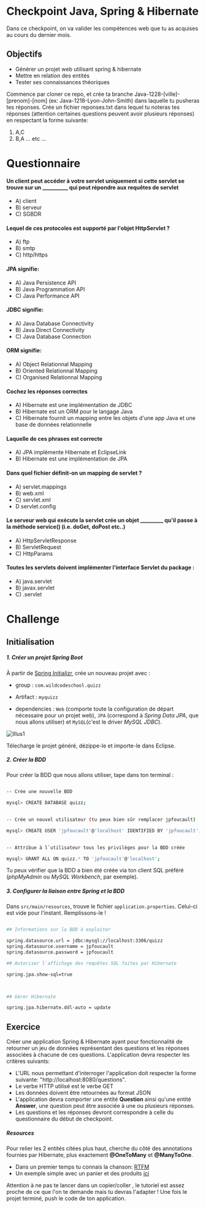   
# Checkpoint Java, Spring & Hibernate 

Dans ce checkpoint, on va valider les compétences web que tu as acquises au cours du dernier mois.

## Objectifs
- Générer un projet web utilisant spring & hibernate 
- Mettre en relation des entités 
- Tester ses connaissances théoriques 


Commence par cloner ce repo, et crée ta branche Java-1228-[ville]-[prenom]-[nom] (ex: Java-1218-Lyon-John-Smith) dans laquelle tu pusheras tes réponses. Crée un fichier reponses.txt dans lequel tu noteras tes réponses (attention certaines questions peuvent avoir plusieurs réponses)  en respectant la forme suivante: 

1) A,C
2) B,A
... etc ...

# Questionnaire

  

#### Un client peut accéder à votre servlet uniquement si cette servlet se trouve sur un __________ qui peut répondre aux requêtes de servlet

- A) client
- B) serveur
- C) SGBDR

#### Lequel de ces protocoles est supporté par l'objet HttpServlet ?

- A) ftp
- B) smtp
- C) http/https

#### JPA signifie:

- A) Java Persistence API
- B) Java Programmation API
- C) Java Performance API

  

#### JDBC signifie:

- A) Java Database Connectivity
- B) Java Direct Connectivity
- C) Java Database Connection

#### ORM signifie:

- A) Object Relationnal Mapping
- B) Oriented Relationnal Mapping
- C) Organised Relationnal Mapping

  

#### Cochez les réponses correctes

- A) Hibernate est une implémentation de JDBC
- B) Hibernate est un ORM pour le langage Java
- C) Hibernate fournit un mapping entre les objets d'une app Java et une base de données relationnelle

#### Laquelle de ces phrases est correcte

- A) JPA implémente Hibernate et EclipseLink
- B) Hibernate est une implémentation de JPA

#### Dans quel fichier définit-on un mapping de servlet ?

- A) servlet.mappings
- B) web.xml
- C) servlet.xml
- D servlet.config

  

#### Le serveur web qui exécute la servlet crée un objet _________ qu'il passe à la méthode service() (i.e. doGet, doPost etc..)

- A) HttpServletResponse
- B) ServletRequest
- C) HttpParams

  

#### Toutes les servlets doivent implémenter l'interface Servlet du package :

- A) java.servlet
- B) javax.servlet
- C) .servlet

  
  

# Challenge

  

## Initialisation

  

##### 1. Créer un projet Spring Boot

  

À partir de [Spring Initializr](https://start.spring.io/), crée un nouveau projet avec :

- group : `com.wildcodeschool.quizz`

- Artifact : `myquizz`

- dependencies : `Web` (comporte toute la configuration de départ nécessaire pour un projet web), `JPA` (correspond à *Spring Data JPA*, que nous allons utiliser) et `MySQL`(c'est le driver *MySQL JDBC*).

  

![Illus1](http://images.innoveduc.fr/java/spring_hibernate/1.png)

  

Télecharge le projet généré, dézippe-le et importe-le dans Eclipse.

  
  

##### 2. Créer la BDD

Pour créer la BDD que nous allons utiliser, tape dans ton terminal :

~~~bash

-- Crée une nouvelle BDD

mysql> CREATE DATABASE quizz;

  
-- Crée un nouvel utilisateur (tu peux bien sûr remplacer jpfoucault)

mysql> CREATE USER 'jpfoucault'@'localhost' IDENTIFIED BY 'jpfoucault';

  
-- Attribue à l`utilisateur tous les privilèges pour la BDD créée

mysql> GRANT ALL ON quizz.* TO 'jpfoucault'@'localhost';

~~~

Tu peux vérifier que la BDD a bien été créée via ton client SQL préféré (*phpMyAdmin* ou *MySQL Workbench*, par exemple).

  

##### 3. Configurer la liaison entre Spring et la BDD

  

Dans `src/main/resources`, trouve le fichier `application.properties`. Celui-ci est vide pour l'instant. Remplissons-le !

  

~~~bash

## Informations sur la BDD à exploiter

spring.datasource.url = jdbc:mysql://localhost:3306/quizz
spring.datasource.username = jpfoucault
spring.datasource.password = jpfoucault

## Autoriser l'affichage des requêtes SQL faites par Hibernate

spring.jpa.show-sql=true

  

## Gérer Hibernate

spring.jpa.hibernate.ddl-auto = update

~~~

  
  

## Exercice

Créer une application Spring & Hibernate ayant pour fonctionnalité de retourner un jeu de données représentant des questions et les réponses associées à chacune de ces questions. L'application devra respecter les critères suivants: 

- L'URL nous permettant d'interroger l'application doit respecter la forme suivante: "http://localhost:8080/questions".  
- Le verbe HTTP utilisé est le verbe GET
- Les données doivent être retournées au format JSON
- L'application devra comporter une entité **Question** ainsi qu'une entité **Answer**, une question peut être associée à une ou plusieurs réponses.  
- Les questions et les réponses  devront correspondre à celle du questionnaire du début de checkpoint. 

##### Resources 

Pour relier les 2 entités citées plus haut, cherche du côté des annotations fournies par Hibernate, plus exactement **@OneToMany** et **@ManyToOne**. 

- Dans un premier temps tu connais la chanson: [RTFM](https://docs.jboss.org/hibernate/jpa/2.1/api/javax/persistence/OneToMany.html)
- Un exemple simple avec un panier et des produits [ici](https://www.baeldung.com/hibernate-one-to-many)

Attention à ne pas te lancer dans un copier/coller , le tutoriel est assez proche de ce que l'on te demande mais tu devras l'adapter ! 
Une fois le projet terminé, push le code de ton application. 
